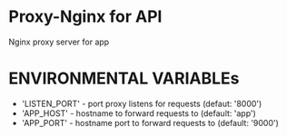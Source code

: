 # Proxy-Nginx for API

Nginx proxy server for app

# ENVIRONMENTAL VARIABLEs
* 'LISTEN_PORT' - port proxy listens for requests (defaut: '8000')
* 'APP_HOST' - hostname to forward requests to (default: 'app')
* 'APP_PORT' - hostname port to forward requests to (default: '9000')
